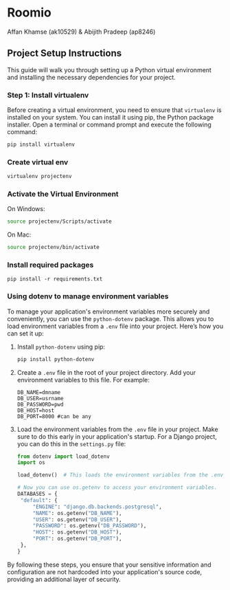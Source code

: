 
# Roomio 
Affan Khamse (ak10529) & Abijith Pradeep (ap8246) 


## Project Setup Instructions

This guide will walk you through setting up a Python virtual environment and installing the necessary dependencies for your project.

### Step 1: Install virtualenv

Before creating a virtual environment, you need to ensure that `virtualenv` is installed on your system. You can install it using pip, the Python package installer. Open a terminal or command prompt and execute the following command:

```bash
pip install virtualenv
```

### Create virtual env
```bash
virtualenv projectenv
```

### Activate the Virtual Environment

On Windows:
```bash
source projectenv/Scripts/activate
```

On Mac:
```bash
source projectenv/bin/activate
```

### Install required packages
```terminal
pip install -r requirements.txt
```

### Using dotenv to manage environment variables

To manage your application's environment variables more securely and conveniently, you can use the `python-dotenv` package. This allows you to load environment variables from a `.env` file into your project. Here’s how you can set it up:

1. Install `python-dotenv` using pip:
   ```bash
   pip install python-dotenv
   

2. Create a `.env` file in the root of your project directory. Add your environment variables to this file. For example:
   ```plaintext
   DB_NAME=dmname
   DB_USER=usrname
   DB_PASSWORD=pwd
   DB_HOST=host
   DB_PORT=8000 #can be any

3. Load the environment variables from the `.env` file in your project. Make sure to do this early in your application's startup. For a Django project, you can do this in the `settings.py` file:
   ```python
   from dotenv import load_dotenv
   import os

   load_dotenv()  # This loads the environment variables from the .env file.

   # Now you can use os.getenv to access your environment variables.
   DATABASES = {
    "default": {
        "ENGINE": "django.db.backends.postgresql",
        "NAME": os.getenv("DB_NAME"),
        "USER": os.getenv("DB_USER"),
        "PASSWORD": os.getenv("DB_PASSWORD"),
        "HOST": os.getenv("DB_HOST"),
        "PORT": os.getenv("DB_PORT"),
    },
   }

By following these steps, you ensure that your sensitive information and configuration are not hardcoded into your application's source code, providing an additional layer of security.

